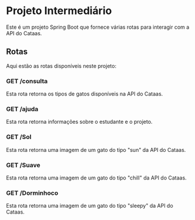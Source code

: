 # Projeto Intermediário

Este é um projeto Spring Boot que fornece várias rotas para interagir com a API do Cataas.

## Rotas

Aqui estão as rotas disponíveis neste projeto:

### GET /consulta

Esta rota retorna os tipos de gatos disponíveis na API do Cataas.

### GET /ajuda

Esta rota retorna informações sobre o estudante e o projeto.

### GET /Sol

Esta rota retorna uma imagem de um gato do tipo "sun" da API do Cataas.

### GET /Suave

Esta rota retorna uma imagem de um gato do tipo "chill" da API do Cataas.

### GET /Dorminhoco

Esta rota retorna uma imagem de um gato do tipo "sleepy" da API do Cataas.


